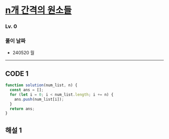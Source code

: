 # [n개 간격의 원소들](https://school.programmers.co.kr/learn/courses/30/lessons/181888)

### Lv. 0

### 풀이 날짜

- 240520 월

---

## CODE 1

```javascript
function solution(num_list, n) {
  const ans = [];
  for (let i = 0; i < num_list.length; i += n) {
    ans.push(num_list[i]);
  }
  return ans;
}
```

## 해설 1
